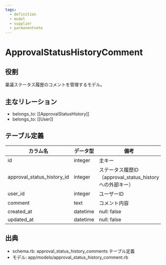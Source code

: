 ```yaml
---
tags:
  - definition
  - model
  - supplier
  - parmanentnote
---
```


# ApprovalStatusHistoryComment

## 役割
稟議ステータス履歴のコメントを管理するモデル。

## 主なリレーション
- belongs_to: [[ApprovalStatusHistory]]
- belongs_to: [[User]]

## テーブル定義

| カラム名 | データ型 | 備考 |
|---|---|---|
| id | integer | 主キー |
| approval_status_history_id | integer | ステータス履歴ID（approval_status_historyへの外部キー） |
| user_id | integer | ユーザーID |
| comment | text | コメント内容 |
| created_at | datetime | null: false |
| updated_at | datetime | null: false |

## 出典
- schema.rb: approval_status_history_comments テーブル定義
- モデル: app/models/approval_status_history_comment.rb 